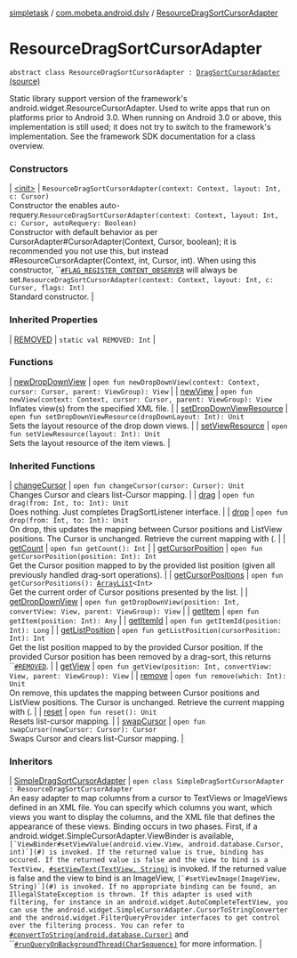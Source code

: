[simpletask](../../index.md) / [com.mobeta.android.dslv](../index.md) / [ResourceDragSortCursorAdapter](.)

# ResourceDragSortCursorAdapter

`abstract class ResourceDragSortCursorAdapter : `[`DragSortCursorAdapter`](../-drag-sort-cursor-adapter/index.md) [(source)](https://github.com/mpcjanssen/simpletask-android/blob/master/src/main/java/com/mobeta/android/dslv/ResourceDragSortCursorAdapter.java#L35)

Static library support version of the framework's android.widget.ResourceCursorAdapter. Used to write apps that run on platforms prior to Android 3.0. When running on Android 3.0 or above, this implementation is still used; it does not try to switch to the framework's implementation. See the framework SDK documentation for a class overview.

### Constructors

| [&lt;init&gt;](-init-.md) | `ResourceDragSortCursorAdapter(context: Context, layout: Int, c: Cursor)`<br>Constructor the enables auto-requery.`ResourceDragSortCursorAdapter(context: Context, layout: Int, c: Cursor, autoRequery: Boolean)`<br>Constructor with default behavior as per CursorAdapter#CursorAdapter(Context, Cursor, boolean); it is recommended you not use this, but instead #ResourceCursorAdapter(Context, int, Cursor, int). When using this constructor, ``[`#FLAG_REGISTER_CONTENT_OBSERVER`](#) will always be set.`ResourceDragSortCursorAdapter(context: Context, layout: Int, c: Cursor, flags: Int)`<br>Standard constructor. |

### Inherited Properties

| [REMOVED](../-drag-sort-cursor-adapter/-r-e-m-o-v-e-d.md) | `static val REMOVED: Int` |

### Functions

| [newDropDownView](new-drop-down-view.md) | `open fun newDropDownView(context: Context, cursor: Cursor, parent: ViewGroup): View` |
| [newView](new-view.md) | `open fun newView(context: Context, cursor: Cursor, parent: ViewGroup): View`<br>Inflates view(s) from the specified XML file. |
| [setDropDownViewResource](set-drop-down-view-resource.md) | `open fun setDropDownViewResource(dropDownLayout: Int): Unit`<br>Sets the layout resource of the drop down views. |
| [setViewResource](set-view-resource.md) | `open fun setViewResource(layout: Int): Unit`<br>Sets the layout resource of the item views. |

### Inherited Functions

| [changeCursor](../-drag-sort-cursor-adapter/change-cursor.md) | `open fun changeCursor(cursor: Cursor): Unit`<br>Changes Cursor and clears list-Cursor mapping. |
| [drag](../-drag-sort-cursor-adapter/drag.md) | `open fun drag(from: Int, to: Int): Unit`<br>Does nothing. Just completes DragSortListener interface. |
| [drop](../-drag-sort-cursor-adapter/drop.md) | `open fun drop(from: Int, to: Int): Unit`<br>On drop, this updates the mapping between Cursor positions and ListView positions. The Cursor is unchanged. Retrieve the current mapping with (. |
| [getCount](../-drag-sort-cursor-adapter/get-count.md) | `open fun getCount(): Int` |
| [getCursorPosition](../-drag-sort-cursor-adapter/get-cursor-position.md) | `open fun getCursorPosition(position: Int): Int`<br>Get the Cursor position mapped to by the provided list position (given all previously handled drag-sort operations). |
| [getCursorPositions](../-drag-sort-cursor-adapter/get-cursor-positions.md) | `open fun getCursorPositions(): `[`ArrayList`](http://docs.oracle.com/javase/6/docs/api/java/util/ArrayList.html)`<Int>`<br>Get the current order of Cursor positions presented by the list. |
| [getDropDownView](../-drag-sort-cursor-adapter/get-drop-down-view.md) | `open fun getDropDownView(position: Int, convertView: View, parent: ViewGroup): View` |
| [getItem](../-drag-sort-cursor-adapter/get-item.md) | `open fun getItem(position: Int): Any` |
| [getItemId](../-drag-sort-cursor-adapter/get-item-id.md) | `open fun getItemId(position: Int): Long` |
| [getListPosition](../-drag-sort-cursor-adapter/get-list-position.md) | `open fun getListPosition(cursorPosition: Int): Int`<br>Get the list position mapped to by the provided Cursor position. If the provided Cursor position has been removed by a drag-sort, this returns ``[`#REMOVED`](../-drag-sort-cursor-adapter/-r-e-m-o-v-e-d.md). |
| [getView](../-drag-sort-cursor-adapter/get-view.md) | `open fun getView(position: Int, convertView: View, parent: ViewGroup): View` |
| [remove](../-drag-sort-cursor-adapter/remove.md) | `open fun remove(which: Int): Unit`<br>On remove, this updates the mapping between Cursor positions and ListView positions. The Cursor is unchanged. Retrieve the current mapping with (. |
| [reset](../-drag-sort-cursor-adapter/reset.md) | `open fun reset(): Unit`<br>Resets list-cursor mapping. |
| [swapCursor](../-drag-sort-cursor-adapter/swap-cursor.md) | `open fun swapCursor(newCursor: Cursor): Cursor`<br>Swaps Cursor and clears list-Cursor mapping. |

### Inheritors

| [SimpleDragSortCursorAdapter](../-simple-drag-sort-cursor-adapter/index.md) | `open class SimpleDragSortCursorAdapter : ResourceDragSortCursorAdapter`<br>An easy adapter to map columns from a cursor to TextViews or ImageViews defined in an XML file. You can specify which columns you want, which views you want to display the columns, and the XML file that defines the appearance of these views. Binding occurs in two phases. First, if a android.widget.SimpleCursorAdapter.ViewBinder is available, ``[`ViewBinder#setViewValue(android.view.View, android.database.Cursor, int)`](#) is invoked. If the returned value is true, binding has occured. If the returned value is false and the view to bind is a TextView, ``[`#setViewText(TextView, String)`](#) is invoked. If the returned value is false and the view to bind is an ImageView, ``[`#setViewImage(ImageView, String)`](#) is invoked. If no appropriate binding can be found, an IllegalStateException is thrown. If this adapter is used with filtering, for instance in an android.widget.AutoCompleteTextView, you can use the android.widget.SimpleCursorAdapter.CursorToStringConverter and the android.widget.FilterQueryProvider interfaces to get control over the filtering process. You can refer to ``[`#convertToString(android.database.Cursor)`](../-simple-drag-sort-cursor-adapter/convert-to-string.md) and ``[`#runQueryOnBackgroundThread(CharSequence)`](#) for more information. |

